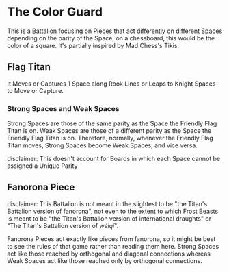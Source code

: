 # The Color Guard
This is a Battalion focusing on Pieces that act differently on different Spaces depending on the parity of the Space; on a chessboard, this would be the color of a square. It's partially inspired by Mad Chess's Tikis.
## Flag Titan
It Moves or Captures 1 Space along Rook Lines or Leaps to Knight Spaces to Move or Capture. 
### Strong Spaces and Weak Spaces
Strong Spaces are those of the same parity as the Space the Friendly Flag Titan is on. Weak Spaces are those of a different parity as the Space the Friendly Flag Titan is on. Therefore, normally, whenever the Friendly Flag Titan moves, Strong Spaces become Weak Spaces, and vice versa.

disclaimer: This doesn't account for Boards in which each Space cannot be assigned a Unique Parity
## Fanorona Piece
disclaimer: This Battalion is not meant in the slightest to be "the Titan's Battalion version of fanorona", not even to the extent to which Frost Beasts is meant to be "the Titan's Battalion version of international draughts" or "The Titan's Battalion version of _w&#233;iq&#237;_".

Fanorona Pieces act exactly like pieces from fanorona, so it might be best to see the rules of that game rather than reading them here. Strong Spaces act like those reached by orthogonal and diagonal connections whereas Weak Spaces act like those reached only by orthogonal connections.
